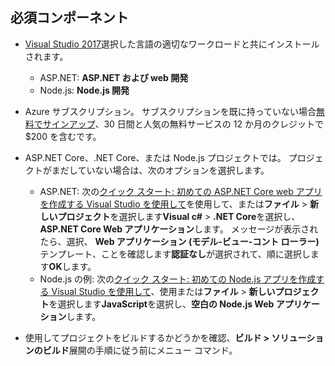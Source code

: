 ## <a name="prerequisites"></a>必須コンポーネント

* [Visual Studio 2017](https://visualstudio.microsoft.com/downloads/?utm_medium=microsoft&utm_source=docs.microsoft.com&utm_campaign=button+cta&utm_content=download+vs2017)選択した言語の適切なワークロードと共にインストールされます。
  * ASP.NET: **ASP.NET および web 開発**
  * Node.js: **Node.js 開発**

* Azure サブスクリプション。 サブスクリプションを既に持っていない場合[無料でサインアップ](https://azure.microsoft.com/free/dotnet/)、30 日間と人気の無料サービスの 12 か月のクレジットで $200 を含むです。

* ASP.NET Core、.NET Core、または Node.js プロジェクトでは。 プロジェクトがまだしていない場合は、次のオプションを選択します。
  * ASP.NET: 次の[クイック スタート: 初めての ASP.NET Core web アプリを作成する Visual Studio を使用して](../../ide/quickstart-aspnet-core.md)を使用して、または**ファイル** > **新しいプロジェクト**を選択します**Visual c#** > **.NET Core**を選択し、 **ASP.NET Core Web アプリケーション**します。 メッセージが表示されたら、選択、 **Web アプリケーション (モデル-ビュー-コント ローラー)** テンプレート、ことを確認します**認証なし**が選択されて、順に選択します**OK**します。
  * Node.js の例: 次の[クイック スタート: 初めての Node.js アプリを作成する Visual Studio を使用して](../../ide/quickstart-nodejs.md)、使用または**ファイル** > **新しいプロジェクト**を選択します**JavaScript**を選択し、**空白の Node.js Web アプリケーション**します。

* 使用してプロジェクトをビルドするかどうかを確認、**ビルド > ソリューションのビルド**展開の手順に従う前にメニュー コマンド。